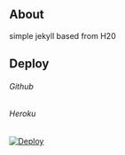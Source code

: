 
## About
simple jekyll based from H20 

## Deploy

###### Github

###### Heroku
[![Deploy](https://www.herokucdn.com/deploy/button.png)](https://dashboard.heroku.com/new?button-url=https://github.com/rokhimin/blog/tree/heroku_deploy&template=https://github.com/rokhimin/blog/tree/heroku_deploy) 

